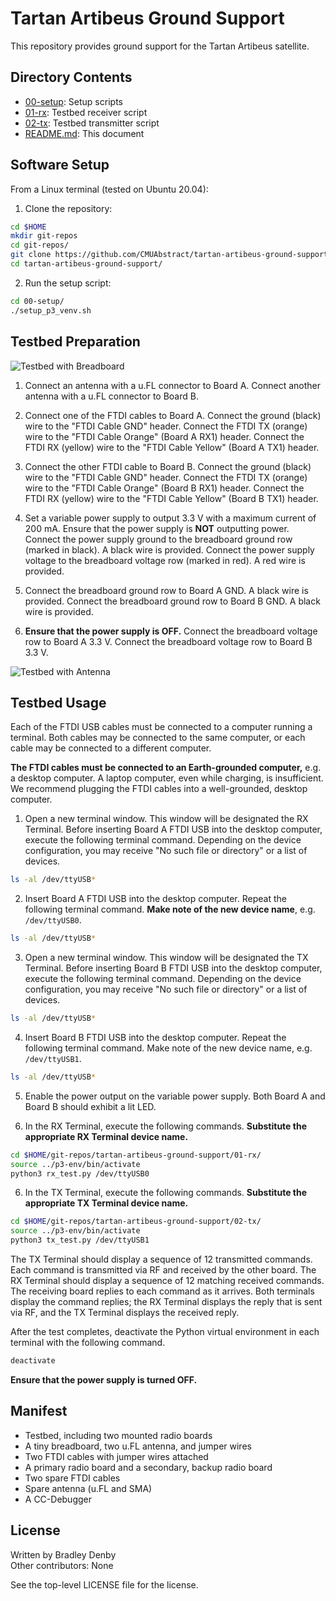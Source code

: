 # Tartan Artibeus Ground Support

This repository provides ground support for the Tartan Artibeus satellite.

## Directory Contents

* [00-setup](00-setup/README.md): Setup scripts
* [01-rx](01-rx/README.md): Testbed receiver script
* [02-tx](02-tx/README.md): Testbed transmitter script
* [README.md](README.md): This document

## Software Setup

From a Linux terminal (tested on Ubuntu 20.04):

1. Clone the repository:
```bash
cd $HOME
mkdir git-repos
cd git-repos/
git clone https://github.com/CMUAbstract/tartan-artibeus-ground-support.git
cd tartan-artibeus-ground-support/
```

2. Run the setup script:
```bash
cd 00-setup/
./setup_p3_venv.sh
```

## Testbed Preparation

![Testbed with Breadboard](images/testbed-00.png)

1. Connect an antenna with a u.FL connector to Board A. Connect another antenna
   with a u.FL connector to Board B.

2. Connect one of the FTDI cables to Board A. Connect the ground (black) wire to
   the "FTDI Cable GND" header. Connect the FTDI TX (orange) wire to the
   "FTDI Cable Orange" (Board A RX1) header. Connect the FTDI RX (yellow) wire
   to the "FTDI Cable Yellow" (Board A TX1) header.

3. Connect the other FTDI cable to Board B. Connect the ground (black) wire to
   the "FTDI Cable GND" header. Connect the FTDI TX (orange) wire to the
   "FTDI Cable Orange" (Board B RX1) header. Connect the FTDI RX (yellow) wire
   to the "FTDI Cable Yellow" (Board B TX1) header.

4. Set a variable power supply to output 3.3 V with a maximum current of 200 mA.
   Ensure that the power supply is **NOT** outputting power. Connect the power
   supply ground to the breadboard ground row (marked in black). A black wire is
   provided. Connect the power supply voltage to the breadboard voltage row
   (marked in red). A red wire is provided.

5. Connect the breadboard ground row to Board A GND. A black wire is provided.
   Connect the breadboard ground row to Board B GND. A black wire is provided.

6. **Ensure that the power supply is OFF.** Connect the breadboard voltage row
   to Board A 3.3 V. Connect the breadboard voltage row to Board B 3.3 V.

![Testbed with Antenna](images/testbed-01.png)

## Testbed Usage

Each of the FTDI USB cables must be connected to a computer running a terminal.
Both cables may be connected to the same computer, or each cable may be
connected to a different computer.

**The FTDI cables must be connected to an Earth-grounded computer,** e.g. a
desktop computer. A laptop computer, even while charging, is insufficient. We
recommend plugging the FTDI cables into a well-grounded, desktop computer.

1. Open a new terminal window. This window will be designated the RX Terminal.
   Before inserting Board A FTDI USB into the desktop computer, execute the
   following terminal command. Depending on the device configuration, you may
   receive "No such file or directory" or a list of devices.
```bash
ls -al /dev/ttyUSB*
```

2. Insert Board A FTDI USB into the desktop computer. Repeat the following
   terminal command. **Make note of the new device name**, e.g. `/dev/ttyUSB0`.
```bash
ls -al /dev/ttyUSB*
```

3. Open a new terminal window. This window will be designated the TX Terminal.
   Before inserting Board B FTDI USB into the desktop computer, execute the
   following terminal command. Depending on the device configuration, you may
   receive "No such file or directory" or a list of devices.
```bash
ls -al /dev/ttyUSB*
```

4. Insert Board B FTDI USB into the desktop computer. Repeat the following
   terminal command. Make note of the new device name, e.g. `/dev/ttyUSB1`.
```bash
ls -al /dev/ttyUSB*
```

5. Enable the power output on the variable power supply. Both Board A and Board
   B should exhibit a lit LED.

6. In the RX Terminal, execute the following commands. **Substitute the
   appropriate RX Terminal device name.**
```bash
cd $HOME/git-repos/tartan-artibeus-ground-support/01-rx/
source ../p3-env/bin/activate
python3 rx_test.py /dev/ttyUSB0
```

6. In the TX Terminal, execute the following commands. **Substitute the
   appropriate TX Terminal device name.**
```bash
cd $HOME/git-repos/tartan-artibeus-ground-support/02-tx/
source ../p3-env/bin/activate
python3 tx_test.py /dev/ttyUSB1
```

The TX Terminal should display a sequence of 12 transmitted commands. Each
command is transmitted via RF and received by the other board. The RX Terminal
should display a sequence of 12 matching received commands. The receiving board
replies to each command as it arrives. Both terminals display the command
replies; the RX Terminal displays the reply that is sent via RF, and the TX
Terminal displays the received reply.

After the test completes, deactivate the Python virtual environment in each
terminal with the following command.

```bash
deactivate
```

**Ensure that the power supply is turned OFF.**

## Manifest

* Testbed, including two mounted radio boards
* A tiny breadboard, two u.FL antenna, and jumper wires
* Two FTDI cables with jumper wires attached
* A primary radio board and a secondary, backup radio board
* Two spare FTDI cables
* Spare antenna (u.FL and SMA)
* A CC-Debugger

## License

Written by Bradley Denby  
Other contributors: None

See the top-level LICENSE file for the license.
